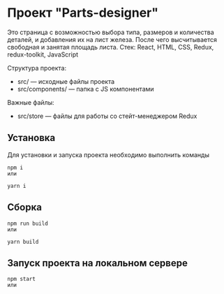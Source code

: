# Проект "Parts-designer"

Это страница с возможностью выбора типа, размеров и количества деталей, и добавления их на лист железа. После чего высчитывается свободная и занятая площадь листа.
Стек: React, HTML, CSS, Redux, redux-toolkit, JavaScript

Структура проекта:

- src/ — исходные файлы проекта
- src/components/ — папка с JS компонентами

Важные файлы:

- src/store — файлы для работы со стейт-менеджером Redux

## Установка
Для установки и запуска проекта необходимо выполнить команды

```
npm i
или
```

```
yarn i
```

## Сборка

```
npm run build
или
```

```
yarn build
```

## Запуск проекта на локальном сервере 

```
npm start
или
```
